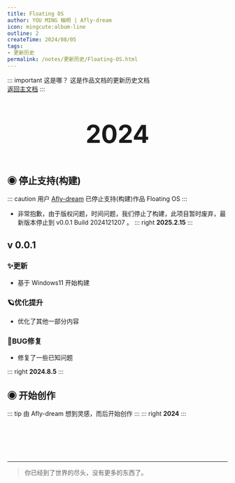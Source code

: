 ```yaml
---
title: Floating OS
author: YOU MING 柚明 | Afly-dream
icon: mingcute:album-line
outline: 2
createTime: 2024/08/05
tags:
- 更新历史
permalink: /notes/更新历史/Floating-OS.html
---
```


::: important 这是哪？
这是作品文档的更新历史文档  
[返回主文档](/notes/Floating-OS.html)
:::

<div style="text-align: center; ">
    <p style="font-size: 56px; font-weight: 650; margin-top: 60px">2024</p>
</div>


## ◉ 停止支持(构建)
::: caution 用户 [Afly-dream](/friends/) 已停止支持(构建)作品  Floating OS
:::
- 非常抱歉，由于版权问题，时间问题，我们停止了构建，此项目暂时废弃，最新版本停止到  v0.0.1 Build 2024121207  。
::: right
**2025.2.15**
:::


## v 0.0.1 <Badge text="构建版" type="danger" />
### ✨更新

- 基于 Windows11 开始构建

### 🪐优化提升

- 优化了其他一部分内容

### 🐛BUG修复

- 修复了一些已知问题

::: right
**2024.8.5**
:::


## ◉ 开始创作
::: tip 由 Afly-dream 想到灵感，而后开始创作
:::
::: right
**2024**
:::

<p style="margin-top: 100px"></p>

---

> 你已经到了世界的尽头，没有更多的东西了。